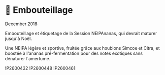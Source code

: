 # 🍾 Embouteillage
December 2018

Embouteillage et étiquetage de la Session NEIPAnanas, qui devrait
maturer jusqu'à Noël.

Une NEIPA légère et sportive, fruitée grâce aux houblons Simcoe et
Citra, et boostée à l'ananas pré-fermentation pour des notes exotiques
sans dénaturer l'amertume.

!P2600432
!P2600448
!P2600461
